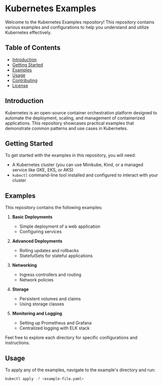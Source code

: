 # Kubernetes Examples

Welcome to the Kubernetes Examples repository! This repository contains various examples and configurations to help you understand and utilize Kubernetes effectively.

## Table of Contents

- [Introduction](#introduction)
- [Getting Started](#getting-started)
- [Examples](#examples)
- [Usage](#usage)
- [Contributing](#contributing)
- [License](#license)

## Introduction

Kubernetes is an open-source container orchestration platform designed to automate the deployment, scaling, and management of containerized applications. This repository showcases practical examples that demonstrate common patterns and use cases in Kubernetes.

## Getting Started

To get started with the examples in this repository, you will need:

- A Kubernetes cluster (you can use Minikube, Kind, or a managed service like GKE, EKS, or AKS)
- `kubectl` command-line tool installed and configured to interact with your cluster

## Examples

This repository contains the following examples:

1. **Basic Deployments**
   - Simple deployment of a web application
   - Configuring services

2. **Advanced Deployments**
   - Rolling updates and rollbacks
   - StatefulSets for stateful applications

3. **Networking**
   - Ingress controllers and routing
   - Network policies

4. **Storage**
   - Persistent volumes and claims
   - Using storage classes

5. **Monitoring and Logging**
   - Setting up Prometheus and Grafana
   - Centralized logging with ELK stack

Feel free to explore each directory for specific configurations and instructions.

## Usage

To apply any of the examples, navigate to the example's directory and run:

```bash
kubectl apply -f <example-file.yaml>
